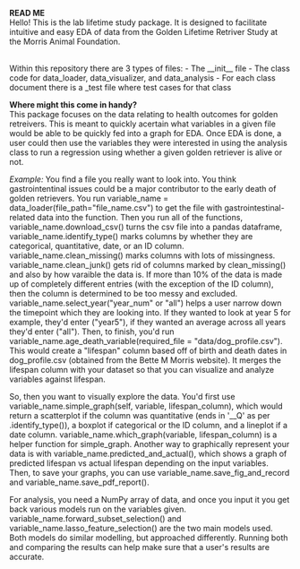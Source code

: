 **READ ME**
<br>
Hello! This is the lab lifetime study package. It is designed to facilitate intuitive and easy EDA of data from the Golden Lifetime Retriver Study at the Morris Animal
Foundation. 

<br>
Within this repository there are 3 types of files:
 - The __init__ file
 - The class code for data_loader, data_visualizer, and data_analysis
 - For each class document there is a _test file where test cases for that class

<br>


**Where might this come in handy?**
<br>
This package focuses on the data relating to health outcomes for golden retreivers. This is meant to quickly acertain what variables in a given file would be able to 
be quickly fed into a graph for EDA. Once EDA is done, a user could then use the variables they were interested in using the analysis class to run a regression using whether a given golden retriever is alive or not.
<br>

*Example:*
You find a file you really want to look into. You think gastrointentinal issues could be a major contributor to the early death of golden retrievers. You run variable_name = data_loader(file_path="file_name.csv") to get the file with gastrointestinal-related data into the function. Then you run all of the functions, variable_name.download_csv() turns the csv file into a pandas dataframe, variable_name.identify_type() marks columns by whether they are categorical, quantitative, date, or an ID column.
variable_name.clean_missing() marks columns with lots of missingness. variable_name.clean_junk() gets rid of columns marked by clean_missing() and also by how varaible the data is. If more than 10% of the data is made up of completely different entries (with the exception of the ID column), then the column is determined to be too messy and excluded. variable_name.select_year("year_num" or "all") helps a user narrow down the timepoint which they are looking into. If they wanted to look at year 5 for example, they'd enter ("year5"), if they wanted an average across all years they'd enter ("all"). Then, to finish, you'd run variable_name.age_death_variable(required_file = "data/dog_profile.csv"). This would create a "lifespan" column based off of birth and death dates in dog_profile.csv (obtained from the Bette M Morris website). It merges the lifespan column with your dataset so that you can visualize and analyze variables against lifespan. 
<br>

So, then you want to visually explore the data. You'd first use variable_name.simple_graph(self, variable, lifespan_column), which would return a scatterplot if the column was quantitative (ends in '__Q' as per .identify_type()), a boxplot if categorical or the ID column, and a lineplot if a date column. variable_name.which_graph(variable, lifespan_column) is a helper function for simple_graph. Another way to graphically represent your data is with variable_name.predicted_and_actual(), which shows a graph of predicted lifespan vs actual lifespan depending on the input variables. Then, to save your graphs, you can use variable_name.save_fig_and_record and variable_name.save_pdf_report().
<br>

For analysis, you need a NumPy array of data, and once you input it you get back various models run on the variables given. variable_name.forward_subset_selection() and variable_name.lasso_feature_selection() are the two main models used. Both models do similar modelling, but approached differently. Running both and comparing the results can help make sure that a user's results are accurate.
